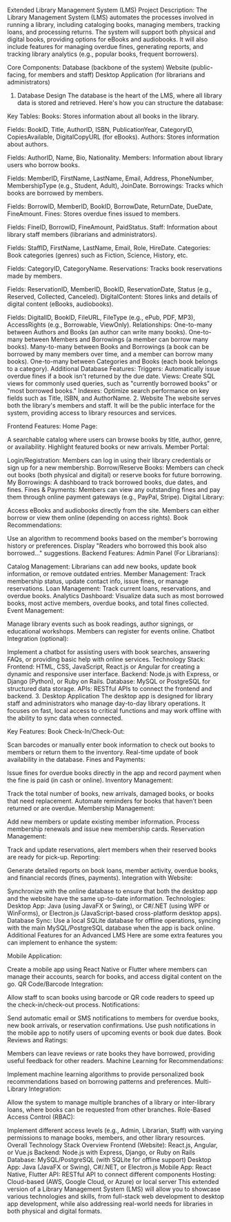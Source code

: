 Extended Library Management System (LMS)
Project Description:
The Library Management System (LMS) automates the processes involved in running a library, including cataloging books, managing members, tracking loans, and processing returns. The system will support both physical and digital books, providing options for eBooks and audiobooks. It will also include features for managing overdue fines, generating reports, and tracking library analytics (e.g., popular books, frequent borrowers).

Core Components:
Database (backbone of the system)
Website (public-facing, for members and staff)
Desktop Application (for librarians and administrators)
1. Database Design
The database is the heart of the LMS, where all library data is stored and retrieved. Here's how you can structure the database:

Key Tables:
Books: Stores information about all books in the library.

Fields: BookID, Title, AuthorID, ISBN, PublicationYear, CategoryID, CopiesAvailable, DigitalCopyURL (for eBooks).
Authors: Stores information about authors.

Fields: AuthorID, Name, Bio, Nationality.
Members: Information about library users who borrow books.

Fields: MemberID, FirstName, LastName, Email, Address, PhoneNumber, MembershipType (e.g., Student, Adult), JoinDate.
Borrowings: Tracks which books are borrowed by members.

Fields: BorrowID, MemberID, BookID, BorrowDate, ReturnDate, DueDate, FineAmount.
Fines: Stores overdue fines issued to members.

Fields: FineID, BorrowID, FineAmount, PaidStatus.
Staff: Information about library staff members (librarians and administrators).

Fields: StaffID, FirstName, LastName, Email, Role, HireDate.
Categories: Book categories (genres) such as Fiction, Science, History, etc.

Fields: CategoryID, CategoryName.
Reservations: Tracks book reservations made by members.

Fields: ReservationID, MemberID, BookID, ReservationDate, Status (e.g., Reserved, Collected, Canceled).
DigitalContent: Stores links and details of digital content (eBooks, audiobooks).

Fields: DigitalID, BookID, FileURL, FileType (e.g., ePub, PDF, MP3), AccessRights (e.g., Borrowable, ViewOnly).
Relationships:
One-to-many between Authors and Books (an author can write many books).
One-to-many between Members and Borrowings (a member can borrow many books).
Many-to-many between Books and Borrowings (a book can be borrowed by many members over time, and a member can borrow many books).
One-to-many between Categories and Books (each book belongs to a category).
Additional Database Features:
Triggers: Automatically issue overdue fines if a book isn't returned by the due date.
Views: Create SQL views for commonly used queries, such as "currently borrowed books" or "most borrowed books."
Indexes: Optimize search performance on key fields such as Title, ISBN, and AuthorName.
2. Website
The website serves both the library's members and staff. It will be the public interface for the system, providing access to library resources and services.

Frontend Features:
Home Page:

A searchable catalog where users can browse books by title, author, genre, or availability.
Highlight featured books or new arrivals.
Member Portal:

Login/Registration: Members can log in using their library credentials or sign up for a new membership.
Borrow/Reserve Books: Members can check out books (both physical and digital) or reserve books for future borrowing.
My Borrowings: A dashboard to track borrowed books, due dates, and fines.
Fines & Payments: Members can view any outstanding fines and pay them through online payment gateways (e.g., PayPal, Stripe).
Digital Library:

Access eBooks and audiobooks directly from the site. Members can either borrow or view them online (depending on access rights).
Book Recommendations:

Use an algorithm to recommend books based on the member's borrowing history or preferences.
Display "Readers who borrowed this book also borrowed..." suggestions.
Backend Features:
Admin Panel (For Librarians):

Catalog Management: Librarians can add new books, update book information, or remove outdated entries.
Member Management: Track membership status, update contact info, issue fines, or manage reservations.
Loan Management: Track current loans, reservations, and overdue books.
Analytics Dashboard: Visualize data such as most borrowed books, most active members, overdue books, and total fines collected.
Event Management:

Manage library events such as book readings, author signings, or educational workshops. Members can register for events online.
Chatbot Integration (optional):

Implement a chatbot for assisting users with book searches, answering FAQs, or providing basic help with online services.
Technology Stack:
Frontend: HTML, CSS, JavaScript, React.js or Angular for creating a dynamic and responsive user interface.
Backend: Node.js with Express, or Django (Python), or Ruby on Rails.
Database: MySQL or PostgreSQL for structured data storage.
APIs: RESTful APIs to connect the frontend and backend.
3. Desktop Application
The desktop app is designed for library staff and administrators who manage day-to-day library operations. It focuses on fast, local access to critical functions and may work offline with the ability to sync data when connected.

Key Features:
Book Check-In/Check-Out:

Scan barcodes or manually enter book information to check out books to members or return them to the inventory.
Real-time update of book availability in the database.
Fines and Payments:

Issue fines for overdue books directly in the app and record payment when the fine is paid (in cash or online).
Inventory Management:

Track the total number of books, new arrivals, damaged books, or books that need replacement.
Automate reminders for books that haven’t been returned or are overdue.
Membership Management:

Add new members or update existing member information.
Process membership renewals and issue new membership cards.
Reservation Management:

Track and update reservations, alert members when their reserved books are ready for pick-up.
Reporting:

Generate detailed reports on book loans, member activity, overdue books, and financial records (fines, payments).
Integration with Website:

Synchronize with the online database to ensure that both the desktop app and the website have the same up-to-date information.
Technologies:
Desktop App:
Java (using JavaFX or Swing), or
C#/.NET (using WPF or WinForms), or
Electron.js (JavaScript-based cross-platform desktop apps).
Database Sync:
Use a local SQLite database for offline operations, syncing with the main MySQL/PostgreSQL database when the app is back online.
Additional Features for an Advanced LMS
Here are some extra features you can implement to enhance the system:

Mobile Application:

Create a mobile app using React Native or Flutter where members can manage their accounts, search for books, and access digital content on the go.
QR Code/Barcode Integration:

Allow staff to scan books using barcode or QR code readers to speed up the check-in/check-out process.
Notifications:

Send automatic email or SMS notifications to members for overdue books, new book arrivals, or reservation confirmations.
Use push notifications in the mobile app to notify users of upcoming events or book due dates.
Book Reviews and Ratings:

Members can leave reviews or rate books they have borrowed, providing useful feedback for other readers.
Machine Learning for Recommendations:

Implement machine learning algorithms to provide personalized book recommendations based on borrowing patterns and preferences.
Multi-Library Integration:

Allow the system to manage multiple branches of a library or inter-library loans, where books can be requested from other branches.
Role-Based Access Control (RBAC):

Implement different access levels (e.g., Admin, Librarian, Staff) with varying permissions to manage books, members, and other library resources.
Overall Technology Stack Overview
Frontend (Website): React.js, Angular, or Vue.js
Backend: Node.js with Express, Django, or Ruby on Rails
Database: MySQL/PostgreSQL (with SQLite for offline support)
Desktop App: Java (JavaFX or Swing), C#/.NET, or Electron.js
Mobile App: React Native, Flutter
API: RESTful API to connect different components
Hosting: Cloud-based (AWS, Google Cloud, or Azure) or local server
This extended version of a Library Management System (LMS) will allow you to showcase various technologies and skills, from full-stack web development to desktop app development, while also addressing real-world needs for libraries in both physical and digital formats.